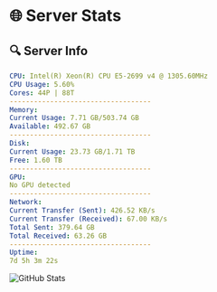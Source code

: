 # 🌐 Server Stats
## 🔍 Server Info
```yaml
CPU: Intel(R) Xeon(R) CPU E5-2699 v4 @ 1305.60MHz
CPU Usage: 5.60%
Cores: 44P | 88T
-----------------------------------
Memory:
Current Usage: 7.71 GB/503.74 GB
Available: 492.67 GB
-----------------------------------
Disk:
Current Usage: 23.73 GB/1.71 TB
Free: 1.60 TB
-----------------------------------
GPU:
No GPU detected
-----------------------------------
Network:
Current Transfer (Sent): 426.52 KB/s
Current Transfer (Received): 67.00 KB/s
Total Sent: 379.64 GB
Total Received: 63.26 GB
-----------------------------------
Uptime:
7d 5h 3m 22s
```
![GitHub Stats](https://img.shields.io/badge/Updated-2025-04-26_22:12:10-blue)